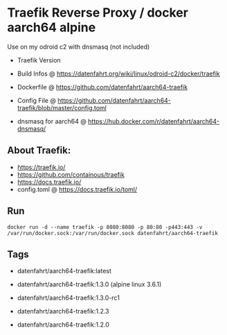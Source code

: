 # Traefik Reverse Proxy / docker aarch64 alpine

Use on my odroid c2 with dnsmasq (not included)

* Traefik Version <latest>
* Build Infos @ https://datenfahrt.org/wiki/linux/odroid-c2/docker/traefik
* Dockerfile @ https://github.com/datenfahrt/aarch64-traefik
* Config File @ https://github.com/datenfahrt/aarch64-traefik/blob/master/config.toml

* dnsmasq for aarch64 @ https://hub.docker.com/r/datenfahrt/aarch64-dnsmasq/

## About Traefik:

* https://traefik.io/
* https://github.com/containous/traefik
* https://docs.traefik.io/
* config.toml @ https://docs.traefik.io/toml/

## Run
```
docker run -d --name traefik -p 8080:8080 -p 80:80 -p443:443 -v /var/run/docker.sock:/var/run/docker.sock datenfahrt/aarch64-traefik
```

## Tags

* datenfahrt/aarch64-traefik:latest

* datenfahrt/aarch64-traefik:1.3.0 (alpine linux 3.6.1)
* datenfahrt/aarch64-traefik:1.3.0-rc1
* datenfahrt/aarch64-traefik:1.2.3
* datenfahrt/aarch64-traefik:1.2.0




